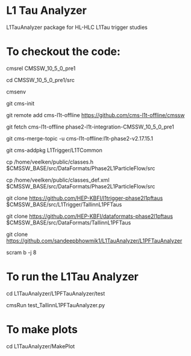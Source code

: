 # L1 Tau Analyzer
L1TauAnalyzer  package for HL-HLC L1Tau trigger studies

# To checkout the code:

cmsrel CMSSW_10_5_0_pre1

cd CMSSW_10_5_0_pre1/src

cmsenv

git cms-init

git remote add cms-l1t-offline https://github.com/cms-l1t-offline/cmssw

git fetch cms-l1t-offline phase2-l1t-integration-CMSSW_10_5_0_pre1

git cms-merge-topic -u cms-l1t-offline:l1t-phase2-v2.17.15.1

git cms-addpkg L1Trigger/L1TCommon

cp /home/veelken/public/classes.h $CMSSW_BASE/src/DataFormats/Phase2L1ParticleFlow/src

cp /home/veelken/public/classes_def.xml $CMSSW_BASE/src/DataFormats/Phase2L1ParticleFlow/src

git clone https://github.com/HEP-KBFI/l1trigger-phase2l1pftaus $CMSSW_BASE/src/L1Trigger/TallinnL1PFTaus

git clone https://github.com/HEP-KBFI/dataformats-phase2l1pftaus $CMSSW_BASE/src/DataFormats/TallinnL1PFTaus

git clone https://github.com/sandeepbhowmik1/L1TauAnalyzer/L1PFTauAnalyzer

scram b -j 8


# To run the L1Tau Analyzer

cd L1TauAnalyzer/L1PFTauAnalyzer/test

cmsRun test_TallinnL1PFTauAnalyzer.py

# To make plots

cd L1TauAnalyzer/MakePlot

